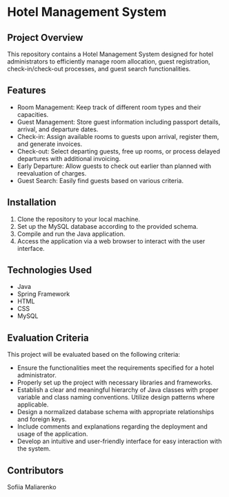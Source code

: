 # Hotel Management System

## Project Overview

This repository contains a Hotel Management System designed for hotel administrators to efficiently manage room
allocation, guest registration, check-in/check-out processes, and guest search functionalities.

## Features

* Room Management: Keep track of different room types and their capacities.
* Guest Management: Store guest information including passport details, arrival, and departure dates.
* Check-in: Assign available rooms to guests upon arrival, register them, and generate invoices.
* Check-out: Select departing guests, free up rooms, or process delayed departures with additional invoicing.
* Early Departure: Allow guests to check out earlier than planned with reevaluation of charges.
* Guest Search: Easily find guests based on various criteria.

## Installation

1. Clone the repository to your local machine. 
2. Set up the MySQL database according to the provided schema. 
3. Compile and run the Java application. 
4. Access the application via a web browser to interact with the user interface.

## Technologies Used

* Java 
* Spring Framework 
* HTML 
* CSS 
* MySQL

## Evaluation Criteria

This project will be evaluated based on the following criteria:

* Ensure the functionalities meet the requirements specified for a hotel administrator.
* Properly set up the project with necessary libraries and frameworks.
* Establish a clear and meaningful hierarchy of Java classes with proper variable and class naming conventions. Utilize
  design patterns where applicable.
* Design a normalized database schema with appropriate relationships and foreign keys.
* Include comments and explanations regarding the deployment and usage of the application.
* Develop an intuitive and user-friendly interface for easy interaction with the system.

## Contributors

Sofiia Maliarenko